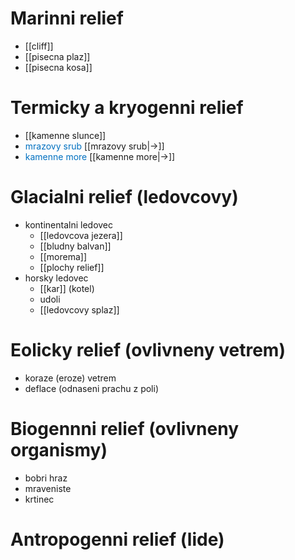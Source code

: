 # Marinni relief
- [[cliff]]
- [[pisecna plaz]]
- [[pisecna kosa]] 
# Termicky a kryogenni relief
- [[kamenne slunce]]
- <span style="color:rgb(0, 112, 192)">mrazovy srub</span> [[mrazovy srub|->]]
- <span style="color:rgb(0, 112, 192)">kamenne more</span> [[kamenne more|->]]
# Glacialni relief (ledovcovy)
- kontinentalni ledovec
	- [[ledovcova jezera]]
	- [[bludny balvan]]
	- [[morema]]
	- [[plochy relief]]
- horsky ledovec
	- [[kar]] (kotel)
	- udoli
	- [[ledovcovy splaz]]
# Eolicky relief (ovlivneny vetrem)
- koraze (eroze) vetrem
- deflace (odnaseni prachu z poli)
# Biogennni relief (ovlivneny organismy)
- bobri hraz
- mraveniste
- krtinec
# Antropogenni relief (lide)